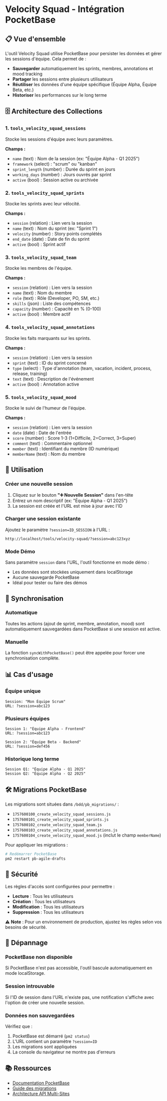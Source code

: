 # Velocity Squad - Intégration PocketBase

## 📋 Vue d'ensemble

L'outil Velocity Squad utilise PocketBase pour persister les données et gérer les sessions d'équipe. Cela permet de :

- **Sauvegarder** automatiquement les sprints, membres, annotations et mood tracking
- **Partager** les sessions entre plusieurs utilisateurs
- **Réutiliser** les données d'une équipe spécifique (Équipe Alpha, Équipe Beta, etc.)
- **Historiser** les performances sur le long terme

## 🗄️ Architecture des Collections

### 1. `tools_velocity_squad_sessions`
Stocke les sessions d'équipe avec leurs paramètres.

**Champs :**
- `name` (text) : Nom de la session (ex: "Équipe Alpha - Q1 2025")
- `framework` (select) : "scrum" ou "kanban"
- `sprint_length` (number) : Durée du sprint en jours
- `working_days` (number) : Jours ouvrés par sprint
- `active` (bool) : Session active ou archivée

### 2. `tools_velocity_squad_sprints`
Stocke les sprints avec leur vélocité.

**Champs :**
- `session` (relation) : Lien vers la session
- `name` (text) : Nom du sprint (ex: "Sprint 1")
- `velocity` (number) : Story points complétés
- `end_date` (date) : Date de fin du sprint
- `active` (bool) : Sprint actif

### 3. `tools_velocity_squad_team`
Stocke les membres de l'équipe.

**Champs :**
- `session` (relation) : Lien vers la session
- `name` (text) : Nom du membre
- `role` (text) : Rôle (Developer, PO, SM, etc.)
- `skills` (json) : Liste des compétences
- `capacity` (number) : Capacité en % (0-100)
- `active` (bool) : Membre actif

### 4. `tools_velocity_squad_annotations`
Stocke les faits marquants sur les sprints.

**Champs :**
- `session` (relation) : Lien vers la session
- `sprint` (text) : ID du sprint concerné
- `type` (select) : Type d'annotation (team, vacation, incident, process, release, training)
- `text` (text) : Description de l'événement
- `active` (bool) : Annotation active

### 5. `tools_velocity_squad_mood`
Stocke le suivi de l'humeur de l'équipe.

**Champs :**
- `session` (relation) : Lien vers la session
- `date` (date) : Date de l'entrée
- `score` (number) : Score 1-3 (1=Difficile, 2=Correct, 3=Super)
- `comment` (text) : Commentaire optionnel
- `member` (text) : Identifiant du membre (ID numérique)
- `memberName` (text) : Nom du membre

## 🚀 Utilisation

### Créer une nouvelle session

1. Cliquez sur le bouton **"➕ Nouvelle Session"** dans l'en-tête
2. Entrez un nom descriptif (ex: "Équipe Alpha - Q1 2025")
3. La session est créée et l'URL est mise à jour avec l'ID

### Charger une session existante

Ajoutez le paramètre `?session=ID_SESSION` à l'URL :

```
http://localhost/tools/velocity-squad/?session=abc123xyz
```

### Mode Démo

Sans paramètre `session` dans l'URL, l'outil fonctionne en mode démo :
- Les données sont stockées uniquement dans localStorage
- Aucune sauvegarde PocketBase
- Idéal pour tester ou faire des démos

## 🔄 Synchronisation

### Automatique
Toutes les actions (ajout de sprint, membre, annotation, mood) sont automatiquement sauvegardées dans PocketBase si une session est active.

### Manuelle
La fonction `syncWithPocketBase()` peut être appelée pour forcer une synchronisation complète.

## 📊 Cas d'usage

### Équipe unique
```
Session: "Mon Équipe Scrum"
URL: ?session=abc123
```

### Plusieurs équipes
```
Session 1: "Équipe Alpha - Frontend"
URL: ?session=abc123

Session 2: "Équipe Beta - Backend"
URL: ?session=def456
```

### Historique long terme
```
Session Q1: "Équipe Alpha - Q1 2025"
Session Q2: "Équipe Alpha - Q2 2025"
```

## 🛠️ Migrations PocketBase

Les migrations sont situées dans `/bdd/pb_migrations/` :

- `1757600100_create_velocity_squad_sessions.js`
- `1757600101_create_velocity_squad_sprints.js`
- `1757600102_create_velocity_squad_team.js`
- `1757600103_create_velocity_squad_annotations.js`
- `1757600104_create_velocity_squad_mood.js` (inclut le champ `memberName`)

Pour appliquer les migrations :

```bash
# Redémarrer PocketBase
pm2 restart pb-agile-drafts
```

## 🔐 Sécurité

Les règles d'accès sont configurées pour permettre :
- **Lecture** : Tous les utilisateurs
- **Création** : Tous les utilisateurs
- **Modification** : Tous les utilisateurs
- **Suppression** : Tous les utilisateurs

⚠️ **Note** : Pour un environnement de production, ajustez les règles selon vos besoins de sécurité.

## 🐛 Dépannage

### PocketBase non disponible
Si PocketBase n'est pas accessible, l'outil bascule automatiquement en mode localStorage.

### Session introuvable
Si l'ID de session dans l'URL n'existe pas, une notification s'affiche avec l'option de créer une nouvelle session.

### Données non sauvegardées
Vérifiez que :
1. PocketBase est démarré (`pm2 status`)
2. L'URL contient un paramètre `?session=ID`
3. Les migrations sont appliquées
4. La console du navigateur ne montre pas d'erreurs

## 📚 Ressources

- [Documentation PocketBase](https://pocketbase.io/docs/)
- [Guide des migrations](../../docs/pocketbase-migrations.md)
- [Architecture API Multi-Sites](../../README.md)
